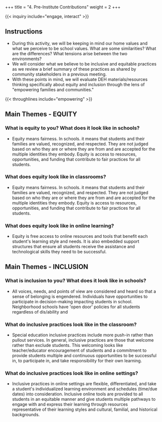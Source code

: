 +++
title = "4. Pre-Institute Contributions"
weight = 2
+++

{{< inquiry include="engage, interact" >}}

## Instructions

- During this activity, we will be keeping in mind our home values and what we perceive to be school values. What are some similarities? What are the differences? What tensions arise between the two environments?
- We will consider what we believe to be inclusive and equitable practices as we review a brief summary of these practices as shared by community stakeholders in a previous meeting.
- With these points in mind, we will evaluate DEH materials/resources thinking specifically about equity and inclusion through the lens of "empowering families and communities."

{{< throughlines include="empowering" >}}

## Main Themes - EQUITY

### What is equity to you? What does it look like in schools?

- Equity means fairness. In schools. it means that students and their families are valued, recognized, and respected. They are not judged based on who they are or where they are from and are accepted for the multiple identities they embody. Equity is access to resources, opportunities, and funding that contribute to fair practices for all students.

### What does equity look like in classrooms?

- Equity means fairness. In schools. it means that students and their families are valued, recognized, and respected. They are not judged based on who they are or where they are from and are accepted for the multiple identities they embody. Equity is access to resources, opportunities, and funding that contribute to fair practices for all students.

### What does equity look like in online learning?

- Equity is free access to online resources and tools that benefit each student's learning style and needs. It is also embedded support structures that ensure all students receive the assistance and technological skills they need to be successful.

## Main Themes - INCLUSION

### What is inclusion to you? What does it look like in schools?

- All voices, needs, and points of view are considered and heard so that a sense of belonging is engendered. Individuals have opportunities to participate in decision-making impacting students in school. Neighborhood schools have 'open door' policies for all students regardless of dis/ability and

### What do inclusive practices look like in the classroom?

- Special education inclusive practices include more push-in rather than pullout services. In general, inclusive practices are those that welcome rather than exclude students. This welcoming looks like teacher/educator encouragement of students and a commitment to provide students multiple and continuous opportunities to be successful in, to participate in, and take responsibility for their own learning.

### What do inclusive practices look like in online settings?

- Inclusive practices in online settings are flexible, differentiated, and take a student's individualized learning environment and schedules (time/due dates) into consideration. Inclusive online tools are provided to all students in an equitable manner and give students multiple pathways to engage with and express their learning through resources representative of their learning styles and cultural, familial, and historical backgrounds.
